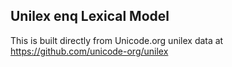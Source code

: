 Unilex enq Lexical Model
----------------------

This is built directly from Unicode.org unilex data at
https://github.com/unicode-org/unilex
